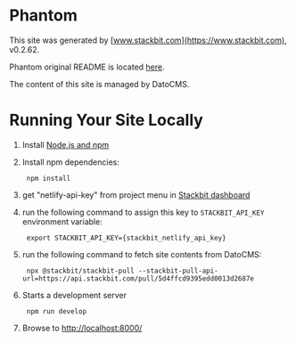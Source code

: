 # Phantom

This site was generated by [www.stackbit.com](https://www.stackbit.com), v0.2.62.

Phantom original README is located [here](./README.theme.md).

The content of this site is managed by DatoCMS.

# Running Your Site Locally

1. Install [Node.js and npm](https://nodejs.org/en/)

1. Install npm dependencies:

        npm install

1. get "netlify-api-key" from project menu in [Stackbit dashboard](https://app.stackbit.com/dashboard)

1. run the following command to assign this key to `STACKBIT_API_KEY` environment variable:

        export STACKBIT_API_KEY={stackbit_netlify_api_key}

1. run the following command to fetch site contents from DatoCMS:

        npx @stackbit/stackbit-pull --stackbit-pull-api-url=https://api.stackbit.com/pull/5d4ffcd9395edd0013d2687e

1. Starts a development server

        npm run develop

1. Browse to [http://localhost:8000/](http://localhost:8000/)
